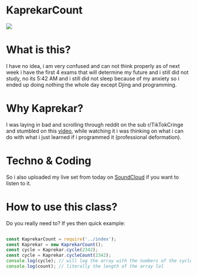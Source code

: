 # KaprekarCount

<img src="https://wompampsupport.azureedge.net/fetchimage?siteId=7575&v=2&jpgQuality=100&width=700&url=https%3A%2F%2Fi.kym-cdn.com%2Fphotos%2Fimages%2Fnewsfeed%2F001%2F132%2F314%2Fcbc.jpg" />

# What is this?

I have no idea, i am very confused and can not think properly as of next week i have the first 4 exams that will determine my future and i still did not study, no its 5:42 AM and i still did not sleep because of my anxiety so i ended up doing nothing the whole day except Djing and programming.

# Why Kaprekar?

I was laying in bad and scrolling through reddit on the sub r/TikTokCringe and stumbled on this [video](https://www.reddit.com/r/TikTokCringe/comments/ufgw4y/kaprekars_constant/), while watching it i was thinking on what i can do with what i just learned if i programmed it (professional deformation).

# Techno & Coding

So i also uploaded my live set from today on [SoundCloud](https://soundcloud.com/jey01/my-live-set) if you want to listen to it. 

# How to use this class? 

Do you really need to? If yes then quick example:

```js

const KaprekarCount = require('../index');
const Kaprekar = new KaprekarCount();
const cycle = Kaprekar.cycle(2342);
const cycle = Kaprekar.cycleCount(2342);
console.log(cycle); // will log the array with the numbers of the cycle
console.log(count); // literally the length of the array lol


```
